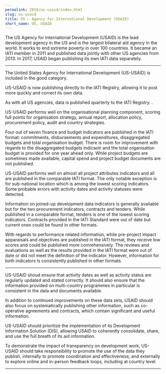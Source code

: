 ```yaml
---
permalink: 2018/us-usaid/index.html
slug: us-usaid
title: US – Agency for International Development (USAID)
short_name: US, USAID
---
```


The US Agency for International Development (USAID) is the lead development agency in the US and is the largest bilateral aid agency in the world. It works to end extreme poverty in over 100 countries. It became an IATI member in 2011 and published data jointly with other US agencies from 2013. In 2017, USAID began publishing its own IATI data separately.

---

The United States Agency for International Development (US-USAID) is included in the good category. 

US-USAID is now publishing directly to the IATI Registry, allowing it to post more quickly and correct its own data.

As with all US agencies, data is published quarterly to the IATI Registry. . 

US-USAID performs well on the organisational planning component, scoring full points for organisation strategy, annual report, allocation policy, procurement policy, audit and country strategies. 

Four out of seven finance and budget indicators are published in the IATI format: commitments, disbursements and expenditures, disaggregated budgets and total organisation budget. There is room for improvement with regards to the disaggregated budgets indicaotr and the total organisation budget is provided for one year ahead only. While project budgets are sometimes made available, capital spend and project budget documents are not published. 

US-USAID performs well on almost all project attributes indicators and all are published in the comparable IATI format. The only notable exception is for sub-national location which is among the lowest scoring indicators. Some probable errors with activity dates and activity statuses were detected. 

Information on joined-up development data indicators is generally available but for the two procurement indicators, contracts and tenders. While published in a comparable format, tenders is one of the lowest scoring indicators. Contracts provided in the IATI Standard were out of date but current ones could be found in other formats. 

With regards to performance related information, while pre-project impact apparaisals and objectives are published in the IATI format, they receive low scores and could be published more comrehensively. The reviews and evaluations as well as the results provided in the IATI format were out of date or did not meet the definition of the indicator. However, information for both indicators is consistently published in other formats. 
 

---

US-USAID shoud ensure that activity dates as well as activity status are regularly updated and stated correctly. 
It should also ensure that the information provided on multi-country programmes in particular is consistent in the data and documents available. 

In addition to continued improvements on these data sets, USAID should also focus on systematically publishing other information, such as co-operative agreements and contracts, which contain significant and useful information. 

US-USAID should prioritize the implementation of its Development Information Solution (DIS), allowing USAID to coherently consolidate, share, and use the full breath of its aid information.

To demonstrate the impact of transparency on development work, US-USAID should take responsibility to promote the use of the data they publish, internally to promote coordination and effectiveness; and externally to explore online and in-person feedback loops, including at country level. 


---
